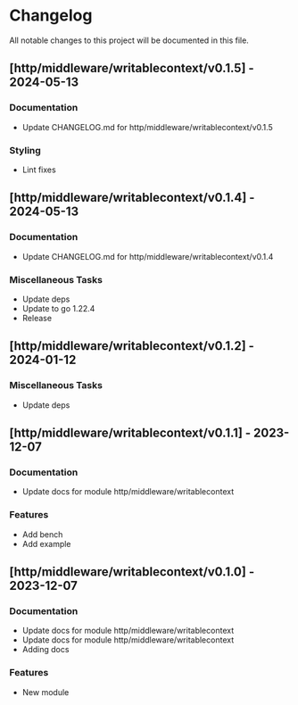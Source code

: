 # Changelog

All notable changes to this project will be documented in this file.

## [http/middleware/writablecontext/v0.1.5] - 2024-05-13

### Documentation

- Update CHANGELOG.md for http/middleware/writablecontext/v0.1.5

### Styling

- Lint fixes

## [http/middleware/writablecontext/v0.1.4] - 2024-05-13

### Documentation

- Update CHANGELOG.md for http/middleware/writablecontext/v0.1.4

### Miscellaneous Tasks

- Update deps
- Update to go 1.22.4
- Release

## [http/middleware/writablecontext/v0.1.2] - 2024-01-12

### Miscellaneous Tasks

- Update deps

## [http/middleware/writablecontext/v0.1.1] - 2023-12-07

### Documentation

- Update docs for module http/middleware/writablecontext

### Features

- Add bench
- Add example

## [http/middleware/writablecontext/v0.1.0] - 2023-12-07

### Documentation

- Update docs for module http/middleware/writablecontext
- Update docs for module http/middleware/writablecontext
- Adding docs

### Features

- New module

<!-- generated by git-cliff -->
